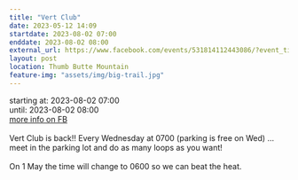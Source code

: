 ```yaml
---
title: "Vert Club"
date: 2023-05-12 14:09
startdate: 2023-08-02 07:00
enddate: 2023-08-02 08:00
external_url: https://www.facebook.com/events/531814112443086/?event_time_id=531814189109745
layout: post
location: Thumb Butte Mountain
feature-img: "assets/img/big-trail.jpg"
---
```


starting at: 2023-08-02 07:00<br>until: 2023-08-02 08:00<br><a href="https://www.facebook.com/events/531814112443086/?event_time_id=531814189109745">more info on FB</a><br><br>Vert Club is back!! Every Wednesday at 0700 (parking is free on Wed) … meet in the parking lot and do as many loops as you want!<br>
  <br>
  On 1 May the time will change to 0600 so we can beat the heat.<br>
  <br>
  

